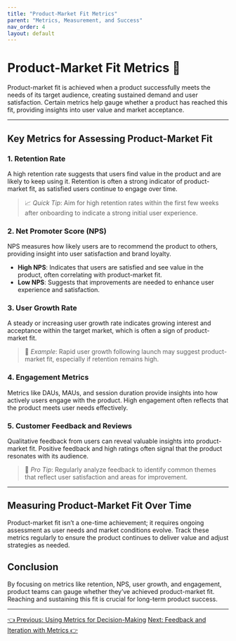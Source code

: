 ```yaml
---
title: "Product-Market Fit Metrics"
parent: "Metrics, Measurement, and Success"
nav_order: 4
layout: default
---
```


# Product-Market Fit Metrics 🎯

Product-market fit is achieved when a product successfully meets the needs of its target audience, creating sustained demand and user satisfaction. Certain metrics help gauge whether a product has reached this fit, providing insights into user value and market acceptance.

---

## Key Metrics for Assessing Product-Market Fit

### 1. Retention Rate

A high retention rate suggests that users find value in the product and are likely to keep using it. Retention is often a strong indicator of product-market fit, as satisfied users continue to engage over time.

> 📈 *Quick Tip*: Aim for high retention rates within the first few weeks after onboarding to indicate a strong initial user experience.

### 2. Net Promoter Score (NPS)

NPS measures how likely users are to recommend the product to others, providing insight into user satisfaction and brand loyalty.

- **High NPS**: Indicates that users are satisfied and see value in the product, often correlating with product-market fit.
- **Low NPS**: Suggests that improvements are needed to enhance user experience and satisfaction.

### 3. User Growth Rate

A steady or increasing user growth rate indicates growing interest and acceptance within the target market, which is often a sign of product-market fit.

> 🌱 *Example*: Rapid user growth following launch may suggest product-market fit, especially if retention remains high.

### 4. Engagement Metrics

Metrics like DAUs, MAUs, and session duration provide insights into how actively users engage with the product. High engagement often reflects that the product meets user needs effectively.

### 5. Customer Feedback and Reviews

Qualitative feedback from users can reveal valuable insights into product-market fit. Positive feedback and high ratings often signal that the product resonates with its audience.

> 💬 *Pro Tip*: Regularly analyze feedback to identify common themes that reflect user satisfaction and areas for improvement.

---

## Measuring Product-Market Fit Over Time

Product-market fit isn’t a one-time achievement; it requires ongoing assessment as user needs and market conditions evolve. Track these metrics regularly to ensure the product continues to deliver value and adjust strategies as needed.

## Conclusion

By focusing on metrics like retention, NPS, user growth, and engagement, product teams can gauge whether they’ve achieved product-market fit. Reaching and sustaining this fit is crucial for long-term product success.

---

<div class="nav-buttons">
    <a href="/metrics-measurement-and-success/using-metrics-for-decision-making/" class="btn btn-secondary">👈 Previous: Using Metrics for Decision-Making</a>
    <a href="/metrics-measurement-and-success/feedback-and-iteration-with-metrics/" class="btn btn-primary">Next: Feedback and Iteration with Metrics 👉</a>
</div>